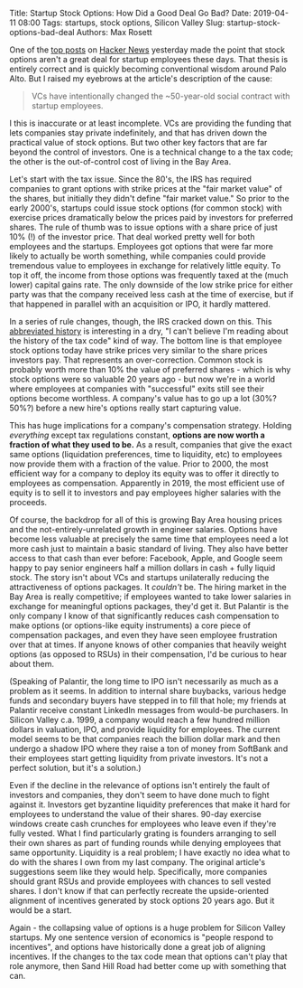 Title: Startup Stock Options: How Did a Good Deal Go Bad?
Date: 2019-04-11 08:00
Tags: startups, stock options, Silicon Valley
Slug: startup-stock-options-bad-deal
Authors: Max Rosett

One of the [top posts](https://steveblank.com/2019/04/10/startup-stock-options-why-a-good-deal-has-gone-bad/) on [Hacker News](https://news.ycombinator.com/item?id=19624164) yesterday made the point that stock options aren't a great deal for startup employees these days. That thesis is entirely correct and is quickly becoming conventional wisdom around Palo Alto. But I raised my eyebrows at the article's description of the cause:

> VCs have intentionally changed the ~50-year-old social contract with startup employees.

I this is inaccurate or at least incomplete. VCs are providing the funding that lets companies stay private indefinitely, and that has driven down the practical value of stock options. But two other key factors that are far beyond the control of investors. One is a technical change to a the tax code; the other is the out-of-control cost of living in the Bay Area.

Let's start with the tax issue. Since the 80's, the IRS has required companies to grant options with strike prices at the "fair market value" of the shares, but initially they didn't define "fair market value."  So prior to the early 2000's, startups could issue stock options (for common stock) with exercise prices dramatically below the prices paid by investors for preferred shares. The rule of thumb was to issue options with a share price of just 10% (!) of the investor price. That deal worked pretty well for both employees and the startups. Employees got options that were far more likely to actually be worth something, while companies could provide tremendous value to employees in exchange for relatively little equity. To top it off, the income from those options was frequently taxed at the (much lower) capital gains rate. The only downside of the low strike price for either party was that the company received less cash at the time of exercise, but if that happened in parallel with an acquisition or IPO, it hardly mattered.

In a series of rule changes, though, the IRS cracked down on this. This [abbreviated history](https://www.teknosassociates.com/how-changes-in-regulation-have-driven-stock-option-prices/) is interesting in a dry, "I can't believe I'm reading about the history of the tax code" kind of way. The bottom line is that employee stock options today have strike prices very similar to the share prices investors pay. That represents an over-correction. Common stock is probably worth more than 10% the value of preferred shares - which is why stock options were so valuable 20 years ago - but now we're in a world where employees at companies with "successful" exits still see their options become worthless. A company's value has to go up a lot (30%? 50%?) before a new hire's options really start capturing value.

This has huge implications for a company's compensation strategy. Holding *everything* except tax regulations constant, **options are now worth a fraction of what they used to be.** As a result, companies that give the exact same options (liquidation preferences, time to liquidity, etc) to employees now provide them with a fraction of the value. Prior to 2000, the most efficient way for a company to deploy its equity was to offer it directly to employees as compensation. Apparently in 2019, the most efficient use of equity is to sell it to investors and pay employees higher salaries with the proceeds.

Of course, the backdrop for all of this is growing Bay Area housing prices and the not-entirely-unrelated growth in engineer salaries. Options have become less valuable at precisely the same time that employees need a lot more cash just to maintain a basic standard of living. They also have better access to that cash than ever before: Facebook, Apple, and Google seem happy to pay senior engineers half a million dollars in cash + fully liquid stock. The story isn't about VCs and startups unilaterally reducing the attractiveness of options packages. It *couldn't* be. The hiring market in the Bay Area is really competitive; if employees wanted to take lower salaries in exchange for meaningful options packages, they'd get it. But Palantir is the only company I know of that significantly reduces cash compensation to make options (or options-like equity instruments) a core piece of compensation packages, and even they have seen employee frustration over that at times. If anyone knows of other companies that heavily weight options (as opposed to RSUs) in their compensation, I'd be curious to hear about them.

(Speaking of Palantir, the long time to IPO isn't necessarily as much as a problem as it seems. In addition to internal share buybacks, various hedge funds and secondary buyers have stepped in to fill that hole; my friends at Palantir receive constant LinkedIn messages from would-be purchasers. In Silicon Valley c.a. 1999, a company would reach a few hundred million dollars in valuation, IPO, and provide liquidity for employees. The current model seems to be that companies reach the billion dollar mark and then undergo a shadow IPO where they raise a ton of money from SoftBank and their employees start getting liquidity from private investors. It's not a perfect solution, but it's a solution.) 

Even if the decline in the relevance of options isn't entirely the fault of investors and companies, they don't seem to have done much to fight against it. Investors get byzantine liquidity preferences that make it hard for employees to understand the value of their shares. 90-day exercise windows create cash crunches for employees who leave even if they're fully vested. What I find particularly grating is founders arranging to sell their own shares as part of funding rounds while denying employees that same opportunity. Liquidity is a real problem; I have exactly no idea what to do with the shares I own from my last company. The original article's suggestions seem like they would help. Specifically, more companies should grant RSUs and provide employees with chances to sell vested shares. I don't know if that can perfectly recreate the upside-oriented alignment of incentives generated by stock options 20 years ago. But it would be a start.

Again - the collapsing value of options is a huge problem for Silicon Valley startups. My one sentence version of economics is "people respond to incentives", and options have historically done a great job of aligning incentives. If the changes to the tax code mean that options can't play that role anymore, then Sand Hill Road had better come up with something that can.